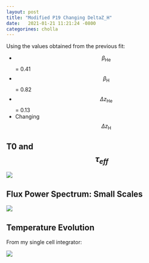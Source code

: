 ```yaml
---
layout: post
title: "Modified P19 Changing DeltaZ_H"
date:   2021-01-21 11:21:24 -0800
categorines: cholla
---
```


Using the values obtained from the previous fit:

- $$\beta_{\mathrm{He}}$$ = 0.41 
- $$\beta_{\mathrm{H}}$$ = 0.82
- $$\Delta z_{\mathrm{He}}$$ = 0.13 
- Changing $$\Delta z_{\mathrm{H}}$$  


## T0 and $$\tau_{eff}$$

<img src="{{ site.url }}assets/images/fig_T0_tau_deltaZ_H.png">




## Flux Power Spectrum: Small Scales

<img src="{{ site.url }}assets/images/flux_ps_grid_small_highZ_deltaZ_H.png">
 


## Temperature Evolution

From my single cell integrator:

<img src="{{ site.url }}assets/images/temp_evolution_mod_deltaZ_H.png">
